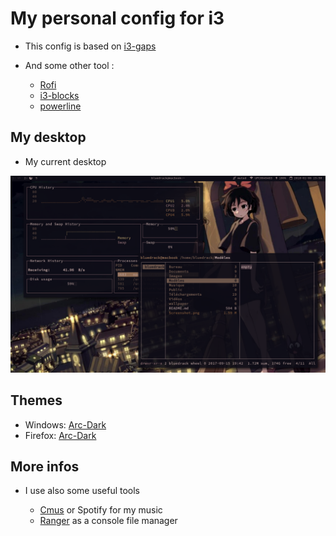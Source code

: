 # My personal config for i3

* This config is based on [i3-gaps](https://github.com/Airblader/i3)

* And some other tool :

	* [Rofi](https://davedavenport.github.io/rofi/)
	* [i3-blocks](https://github.com/Airblader/i3blocks-gaps)
	* [powerline](https://github.com/powerline/powerline)

## My desktop

* My current desktop 

![Screenshot](Screenshot.png)

## Themes

* Windows: [Arc-Dark](https://github.com/horst3180/arc-theme)
* Firefox: [Arc-Dark](https://github.com/horst3180/arc-firefox-theme)

## More infos

* I use also some useful tools  	
	
	* [Cmus](https://cmus.github.io/) or Spotify for my music
	* [Ranger](http://ranger.nongnu.org/) as a console file manager	 
